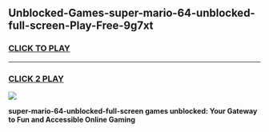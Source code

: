 
## Unblocked-Games-super-mario-64-unblocked-full-screen-Play-Free-9g7xt
<h3>
<a href="https://premium76.site?title=super-mario-64-unblocked-full-screen&ref=18A1">CLICK TO PLAY</a></h3>
<hr>

<h3>
<a href="https://premium76.site?title=super-mario-64-unblocked-full-screen&ref=18A1">CLICK 2 PLAY</a>
  
</h3>

<a href="https://premium76.site?title=super-mario-64-unblocked-full-screen&ref=18A1"><img src="https://clearcache.store/games.png"></a>


**super-mario-64-unblocked-full-screen games unblocked: Your Gateway to Fun and Accessible Online Gaming**

